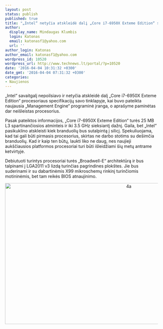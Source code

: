 ```yaml
---
layout: post
status: publish
published: true
title: "„Intel“ netyčia atskleidė dalį „Core i7-6950X Exteme Edition“ specifikacijų"
author:
  display_name: Mindaugas Klumbis
  login: Katonas
  email: katonasf1@yahoo.com
  url: ''
author_login: Katonas
author_email: katonasf1@yahoo.com
wordpress_id: 10520
wordpress_url: http://www.technews.lt/portal/?p=10520
date: '2016-04-04 10:31:32 +0300'
date_gmt: '2016-04-04 07:31:32 +0300'
categories:
- Naujienos
---
```

<p>„Intel“ savaitgalį nepoilsiavo ir netyčia atskleidė dalį „Core i7-6950X Exteme Edition“ procesoriaus specifikacijų savo tinklapyje, kai buvo pateikta naujausia „Management Engine“ programinė įranga, o aprašyme paminėtas dar neišleistas procesorius.</p>
<p>Pasak pateiktos informacijos, „Core i7-6950X Exteme Edition“ turės 25 MB L3 spartinančiosios atminteis ir iki 3.5 GHz sieksiantį dažnį. Gaila, bet „Intel“ pasikuklino atskleisti kiek branduolių bus sutalpintą į silicį. Spekuliuojama, kad tai gali būti pirmasis procesorius, skirtas ne darbo stotims su dešimčia branduolių. Kad ir kaip ten būtų, laukti liko ne daug, nes naujieji aukščiausios platformos procesoriai turi būti išleidžiami šių metų antrame ketvirtyje.</p>
<p>Debiutuoti turintys procesoriai turės „Broadwell-E“ architektūrą ir bus talpinami į LGA2011 v3 lizdą turinčias pagrindines plokštes. Jie bus suderinami ir su dabartinėmis X99 mikroschemų rinkinį turinčiomis motininėmis, bet tam reikės BIOS atnaujinimo.</p>
<p style="text-align: center;"><a href="http://www.technews.lt/portal/wp-content/uploads/2016/04/4a.jpg"><img class="alignnone wp-image-10521" src="http://www.technews.lt/portal/wp-content/uploads/2016/04/4a-500x291.jpg" alt="4a" width="800" height="465" /></a></p>
